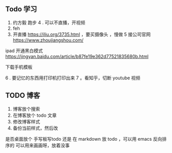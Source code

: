 ## Todo 学习
1. 约方毅 跑步
4 . 可以不直播，开视频
2. feh
3. 开直播 https://iliu.org/3735.html ，要买摄像头 ，慢做
5 接公司官网 https://www.zhoujiangshou.com/

ipad 开通黑白模式
https://jingyan.baidu.com/article/b87fe19e362d77521835680b.html

下载手机模板

6 . 要记忆的东西用打印机打印出来
7 。看知乎，切断 youtube 视频

## TODO 博客
1. 博客放个搜索
2. 在博客放个 todo 文章
3. 修改博客样式
4. 备份当前样式，然后改

是否桌面放个 手写板写todo 还是 在 markdown 放 todo ，可以用 emacs 反向排序的
可以用来画画呀，放着没事
